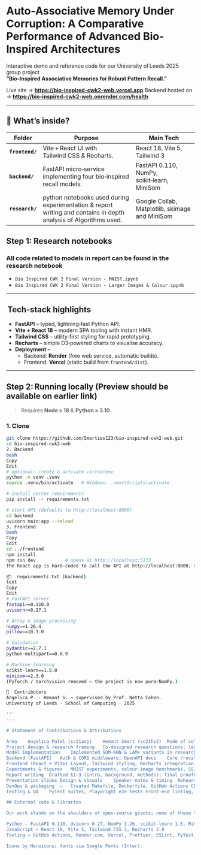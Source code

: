 # Auto-Associative Memory Under Corruption: A Comparative Performance of Advanced Bio-Inspired Architectures

Interactive demo and reference code for our University of Leeds 2025 group project  
**“Bio‑Inspired Associative Memories for Robust Pattern Recall.”**

Live site → **<https://bio-inspired-cwk2-web.vercel.app>**
Backend hosted on → **<https://bio-inspired-cwk2-web.onrender.com/health>**

---

## 🚀 What’s inside?

| Folder | Purpose | Main Tech |
|--------|---------|-----------|
| **`frontend/`** | Vite + React UI with Tailwind CSS & Recharts. | React 18, Vite 5, Tailwind 3 |
| **`backend/`**  | FastAPI micro‑service implementing four bio‑inspired recall models. | FastAPI 0.110, NumPy, scikit‑learn, MiniSom |
| **`research/`** | python notebooks used during experimentation & report writing and contains in depth analysis of Algorithms used. | Google Collab, Matplotlib, skimage and MiniSom

## Step 1: Research notebooks
### All code related to models in report can be found in the research notebook
* `Bio Inspired CWK 2 Final Version - MNIST.ipynb`
* `Bio Inspired CWK 2 Final Version - Larger Images & Colour.ipynb`

---

##  Tech‑stack highlights

* **FastAPI** – typed, lightning‑fast Python API.
* **Vite + React 18** – modern SPA tooling with instant HMR.
* **Tailwind CSS** – utility‑first styling for rapid prototyping.
* **Recharts** – simple D3‑powered charts to visualise accuracy.
* **Deployment** –  
  * Backend: **Render** (free web service, automatic builds).  
  * Frontend: **Vercel** (static build from `frontend/dist`).

---

##  Step 2: Running locally (Preview should be available on earlier link)

> Requires **Node ≥ 18** & **Python ≥ 3.10**.

### 1. Clone

```bash
git clone https://github.com/Smarties123/bio-inspired-cwk2-web.git
cd bio-inspired-cwk2-web
2. Backend
bash
Copy
Edit
# optional: create & activate virtualenv
python -m venv .venv
source .venv/bin/activate   # Windows: .venv\Scripts\activate

# install server requirements
pip install -r requirements.txt

# start API (defaults to http://localhost:8000)
cd backend
uvicorn main:app --reload
3. Frontend
bash
Copy
Edit
cd ../frontend
npm install
npm run dev           # opens at http://localhost:5173
The React app is hard‑coded to call the API at http://localhost:8000, so keep both processes running in parallel.

📦  requirements.txt (backend)
text
Copy
Edit
# FastAPI server
fastapi==0.110.0
uvicorn==0.27.1

# Array & image processing
numpy==1.26.4
pillow==10.3.0

# Validation
pydantic==2.7.1
python-multipart==0.0.9

# Machine learning
scikit-learn==1.5.0
minisom==2.3.0
(PyTorch / torchvision removed – the project is now pure‑NumPy.)

🤝  Contributors
Angelica P. · Hemant S. – supervised by Prof. Netta Cohen.
University of Leeds · School of Computing · 2025

'''
---

# Statement of Contributions & Attributions

Area	Angelica Patel (sc21asp)	Hemant Smart (sc21hs2)	Mode of collaboration
Project design & research framing	Co‑designed research questions; led literature search on auto‑associative memory	Co‑designed research questions; led comparative‑methods survey	White‑board sessions, Overleaf notes
Model implementation	Implemented SOM‑KNN & LAM+ variants in research/ notebooks; wrote evaluation metrics	Implemented Hopfield‑PI & CA‑Weighted variants; optimised training loops	Pair‑programming in VS Code Live Share
Backend (FastAPI)	Auth & CORS middleware; OpenAPI docs	Core /recall endpoints, weight‑loaders, CI workflow	Code reviews on every PR
Frontend (React + Vite)	Layout, Tailwind styling, Recharts integration, routing	Component state logic, API hooks, deployment to Vercel	Mob‑programming on feature branches
Experiments & figures	MNIST experiments, colour‑image benchmarks, SSIM plots	Runtime profiling, ablation studies, MSE heat‑maps	Shared Colab notebooks; random‑seed lockstep
Report writing	Drafted §1–3 (intro, background, methods); final proofreading	Drafted §4–6 (results, discussion, conclusions); reference management	Joint editing in Overleaf (≈50 : 50 commit split)
Presentation slides	Design & visuals	Speaker notes & timing	Rehearsed together
DevOps & packaging	—	Created Makefile, Dockerfile, GitHub Actions CD	Pair‑review
Testing & QA	PyTest suites, Playwright e2e tests	Front‑end linting, back‑end type‑checks	Alternating reviewer roles

## External code & libraries

Our work stands on the shoulders of open‑source giants; none of these third‑party packages were modified beyond normal configuration and all are licensed for academic use. Full versions are pinned in requirements.txt / package.json.

Python – FastAPI 0.110, Uvicorn 0.27, NumPy 1.26, scikit‑learn 1.5, MiniSom 2.3, Pillow 10.3, pydantic 2.7, python‑multipart 0.0.9
JavaScript – React 18, Vite 5, Tailwind CSS 3, Recharts 2.9
Tooling – GitHub Actions, Render.com, Vercel, Prettier, ESLint, PyTest, Playwright

Icons by Heroicons; fonts via Google Fonts (Inter).
